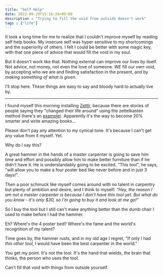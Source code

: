 ```yaml
---
title: "Self Help"
date: 2022-09-29T15:16:24+09:00
description : "Trying to fill the void from outside doesn't work"
tags : ["life"]
---
```


It took a long time for me to realize that I couldn't improve myself by
reading self help books. My insecure self was hyper sensitive to my
shortcomings and the superiority of others. I felt I could be better with
some magic key, with that one piece of advice that would fill the void in
my soul.

But it doesn't work like that. Nothing external can improve our lives by
itself. Not advice, not money, not even the love of someone. _WE_ fill our
own void, by accepting who we are and finding satisfaction in the present,
and by _making something of what is given_.

I'll stop here. These things are easy to say and bloody hard to
actually live by.

---

I found myself this morning installing [Zettlr](https://www.zettlr.com/#), 
because there are stories of people saying they "changed their life
around" using the zettelkasten method (here's an
[example](https://www.bryanlee.net/blog/the-life-changing-magic-of-zettelkasten)).
Apparently it's the way to become 20% smarter and write amazing books...

Please don't pay any attention to my cynical tone. It's because I can't
get any value from it myself. Yet. 

Why do I say this?

A great hammer in the hands of a master carpenter is going to save him
time and effort and possibly allow him to make better furniture than if he
didn't have it. He is understandably going to be excited. "This tool", he
says, "will allow you to make a four poster bed like never before and in
just 3 days!".

Then a poor schmuck like myself  comes around with no talent in carpentry
but plenty of ambition and desire, and I think to myself: _"Hey, the
reason I am not a master carpenter is because I don't have this tool yet.
But what do you know - it's only $30, so I'm going to buy it and look at
me go!"_

So I buy the tool but I still can't make anything better than the dumb
chair I used to make before  I had the hammer. 

Eh? Where's the 4 poster bed? Where's the fame and the world's 
recognition of my talent? 

Time goes by, the hammer rusts, and in my old age I regret, "If only I had
_this other tool_, I would have been the best carpenter in the world."

You get my point. It's not the tool. It's the hand that wields, the brain
that thinks, the person who uses the tool.

Can't fill that void with things from outside yourself.

